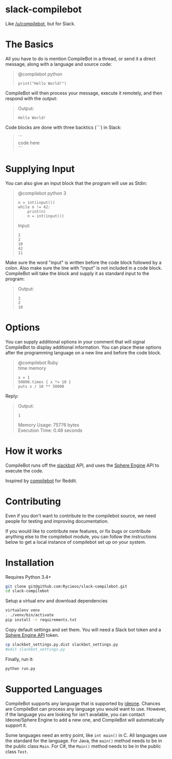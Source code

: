 # slack-compilebot
Like [/u/compilebot](https://github.com/renfredxh/compilebot), but for Slack.

# The Basics
All you have to do is mention CompileBot in a thread, or send it a direct
message, along with a language and source code:

> @compilebot python
>
>     print("Hello World!")
>

CompileBot will then process your message, execute it remotely, and then
respond with the output:

> Output:
>
>     Hello World!
>

Code blocks are done with three backtics (```) in Slack:

> \```  
> code here  
> \```

# Supplying Input
You can also give an input block that the program will use as Stdin:

> @compilebot python 3
>
>     n = int(input())
>     while n != 42:
>         print(n)
>         n = int(input())
>
> Input:
>
>     1
>     2
>     10
>     42
>     11

Make sure the word "input" is written before the code block followed by a colon.
Also make sure the line with "input" is not included in a code block.
CompileBot will take the block and supply it as standard input to the program:

> Output:
>
>     1
>     2
>     10

# Options
You can supply additional options in your comment that will signal CompileBot
to display additional information. You can place these options after the
programming language on a new line and before the code block.

> @compilebot Ruby  
> time memory
>
>     x = 1
>     50000.times { x *= 10 }
>     puts x / 10 ** 50000
Reply:

> Output:
>
>     1
>
> Memory Usage: 75776 bytes  
> Execution Time: 0.48 seconds

# How it works
CompileBot runs off the [slackbot](https://github.com/lins05/slackbot) API, and
uses the [Sphere Engine](https://github.com/sphere-engine/python-client) API to
execute the code.

Inspired by [compilebot](https://github.com/renfredxh/compilebot) for Reddit.

# Contributing
Even if you don't want to contribute to the compilebot source, we need people
for testing and improving documentation.

If you would like to contribute new features, or fix bugs or contribute
anything else to the compilebot module, you can follow the instructions
below to get a local instance of compilebot set up on your system.

# Installation
Requires Python 3.4+

```bash
git clone git@github.com:Rycieos/slack-compilebot.git
cd slack-compilebot
```

Setup a virtual env and download dependencies

```bash
virtualenv venv
. ./venv/bin/activate
pip install -r requirements.txt
```

Copy default settings and set them. You will need a Slack bot token and a
[Sphere Engine API](https://sphere-engine.com/signup) token.

```bash
cp slackbot_settings.py.dist slackbot_settings.py
#edit slackbot_settings.py
```

Finally, run it:

```bash
python run.py
```

# Supported Languages
CompileBot supports any language that is supported by
[ideone](http://ideone.com/). Chances are CompileBot can process any language
you would want to use. However, if the language you are looking for isn't
available, you can contact Ideone/Sphere Engine to add a new one, and
CompileBot will automatically support it.

Some languages need an entry point, like `int main()` in C. All languages use
the standard for the language. For Java, the `main()` method needs to be in the
public class `Main`. For C#, the `Main()` method needs to be in the public
class `Test`.

